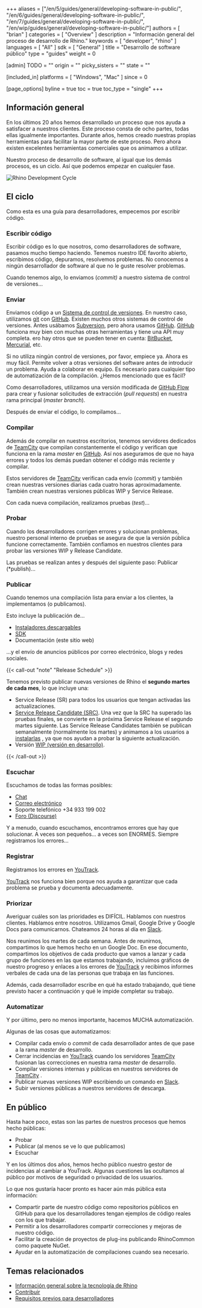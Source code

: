 +++
aliases = ["/en/5/guides/general/developing-software-in-public/", "/en/6/guides/general/developing-software-in-public/", "/en/7/guides/general/developing-software-in-public/", "/en/wip/guides/general/developing-software-in-public/"]
authors = [ "brian" ]
categories = [ "Overview" ]
description = "Información general del proceso de desarrollo de Rhino."
keywords = [ "developer", "rhino" ]
languages = [ "All" ]
sdk = [ "General" ]
title = "Desarrollo de software público"
type = "guides"
weight = 0

[admin]
TODO = ""
origin = ""
picky_sisters = ""
state = ""

[included_in]
platforms = [ "Windows", "Mac" ]
since = 0

[page_options]
byline = true
toc = true
toc_type = "single"
+++


## Información general

En los últimos 20 años hemos desarrollado un proceso que nos ayuda a satisfacer a nuestros clientes.  Este proceso consta de ocho partes, todas ellas igualmente importantes.  Durante años, hemos creado nuestras propias herramientas para facilitar la mayor parte de este proceso.  Pero ahora existen excelentes herramientas comerciales que os animamos a utilizar.

Nuestro proceso de desarrollo de software, al igual que los demás procesos, es un ciclo.  Así que podemos empezar en cualquier fase.

![Rhino Development Cycle](/images/developing-software-in-public-01.png)

## El ciclo

Como esta es una guía para desarrolladores, empecemos por escribir código.

### Escribir código

Escribir código es lo que nosotros, como desarrolladores de software, pasamos mucho tiempo haciendo.  Tenemos nuestro IDE favorito abierto, escribimos código, depuramos, resolvemos problemas.  No conocemos a ningún desarrollador de software al que no le guste resolver problemas.

Cuando tenemos algo, lo enviamos (*commit)* a nuestro sistema de control de versiones...

### Enviar

Enviamos código a un [Sistema de control de versiones](https://en.wikipedia.org/wiki/Version_control).  En nuestro caso, utilizamos [git](https://git-scm.com/) con [GitHub](https://github.com/).  Existen muchos otros sistemas de control de versiones.  Antes usábamos [Subversion](https://subversion.apache.org/), pero ahora usamos [GitHub](https://github.com/).  [GitHub](https://github.com/) funciona muy bien con muchas otras herramientas y tiene una API muy completa.  ero hay otros que se pueden tener en cuenta: [BitBucket](https://bitbucket.org), [Mercurial](https://www.mercurial-scm.org/), etc.

Si no utiliza ningún control de versiones, por favor, empiece ya.  Ahora es muy fácil.  Permite volver a otras versiones del software antes de introducir un problema.  Ayuda a colaborar en equipo.  Es necesario para cualquier tipo de automatización de la compilación.  ¿Hemos mencionado que es fácil?

Como desarrolladores, utilizamos una versión modificada de [GitHub Flow](https://guides.github.com/introduction/flow/) para crear y fusionar solicitudes de extracción (*pull requests*) en nuestra rama principal (*master branch*).

Después de enviar el código, lo compilamos...

### Compilar

Además de compilar en nuestros escritorios, tenemos servidores dedicados de [TeamCity](https://www.jetbrains.com/teamcity/) que compilan constantemente el código y verifican que funciona en la rama *master* en [GitHub](https://github.com/).  Así nos aseguramos de que no haya errores y todos los demás puedan obtener el código más reciente y compilar.

Estos servidores de [TeamCity](https://www.jetbrains.com/teamcity/) verifican cada envío (*commit*) y también crean nuestras versiones diarias cada cuatro horas aproximadamente.  También crean nuestras versiones públicas WIP y Service Release.

Con cada nueva compilación, realizamos pruebas (*test*)...

### Probar

Cuando los desarrolladores corrigen errores y solucionan problemas, nuestro personal interno de pruebas se asegura de que la versión pública funcione correctamente.  También confiamos en nuestros clientes para probar las versiones WIP y Release Candidate.

Las pruebas se realizan antes y después del siguiente paso: Publicar (*publish)...

### Publicar

Cuando tenemos una compilación lista para enviar a los clientes, la implementamos (o publicamos).

Esto incluye la publicación de...

- [Instaladores descargables](http://www.rhino3d.com/download)
- [SDK](http://developer.mcneel.com)
- Documentación (este sitio web)

...y el envío de anuncios públicos por correo electrónico, blogs y redes sociales.

{{< call-out "note" "Release Schedule" >}}

Tenemos previsto publicar nuevas versiones de Rhino el **segundo martes de cada mes**, lo que incluye una:

- Service Release (SR) para todos los usuarios que tengan activadas las actualizaciones.
- [Service Release Candidate (SRC)](https://discourse.mcneel.com/t/rhino-service-release-candidates/53358). Una vez que la SRC ha superado las pruebas finales, se convierte en la próxima Service Release el segundo martes siguiente. Las Service Release Candidates también se publican semanalmente (normalmente los martes) y animamos a los usuarios a [instalarlas](https://discourse.mcneel.com/t/rhino-service-release-candidates/53358) , ya que nos ayudan a probar la siguiente actualización.
- Versión [WIP (versión en desarrollo)](https://discourse.mcneel.com/t/welcome-to-serengeti/9612).

{{< /call-out >}}

### Escuchar

Escuchamos de todas las formas posibles:

- [Chat](http://www.rhino3d.com/support#)
- [Correo electrónico](mailto:tech@mcneel.com)
- Soporte telefónico +34 933 199 002
- [Foro (Discourse)](https://discourse.mcneel.com/)

Y a menudo, cuando escuchamos, encontramos errores que hay que solucionar.  A veces son pequeños... a veces son ENORMES.  Siempre registramos los errores...

### Registrar

Registramos los errores en [YouTrack](https://mcneel.myjetbrains.com).

[YouTrack](https://mcneel.myjetbrains.com) nos funciona bien porque nos ayuda a garantizar que cada problema se prueba y documenta adecuadamente.

### Priorizar

Averiguar cuáles son las prioridades es DIFÍCIL.  Hablamos con nuestros clientes.  Hablamos entre nosotros.  Utilizamos Gmail, Google Drive y Google Docs para comunicarnos.  Chateamos 24 horas al día en [Slack](https://slack.com/).

Nos reunimos los martes de cada semana.  Antes de reunirnos, compartimos lo que hemos hecho en un Google Doc. En ese documento, compartimos los objetivos de cada producto que vamos a lanzar y cada grupo de funciones en las que estamos trabajando, incluimos gráficos de nuestro progreso y enlaces a los errores de [YouTrack](https://mcneel.myjetbrains.com) y recibimos informes verbales de cada una de las personas que trabaja en las funciones.

Además, cada desarrollador escribe en qué ha estado trabajando, qué tiene previsto hacer a continuación y qué le impide completar su trabajo.

### Automatizar

Y por último, pero no menos importante, hacemos MUCHA automatización.

Algunas de las cosas que automatizamos:

- Compilar cada envío o *commit* de cada desarrollador antes de que pase a la rama *master* de desarrollo.
- Cerrar incidencias en [YouTrack](https://mcneel.myjetbrains.com) cuando los servidores [TeamCity](https://www.jetbrains.com/teamcity/) fusionan las correcciones en nuestra rama *master* de desarrollo.
- Compilar versiones internas y públicas en nuestros servidores de [TeamCity](https://www.jetbrains.com/teamcity/) .
- Publicar nuevas versiones WIP escribiendo un comando en [Slack](https://slack.com/).
- Subir versiones públicas a nuestros servidores de descarga.

## En público

Hasta hace poco, estas son las partes de nuestros procesos que hemos hecho públicas:

- Probar
- Publicar (al menos se ve lo que publicamos)
- Escuchar

Y en los últimos dos años, hemos hecho público nuestro gestor de incidencias al cambiar a YouTrack.  Algunas cuestiones las ocultamos al público por motivos de seguridad o privacidad de los usuarios.

Lo que nos gustaría hacer pronto es hacer aún más pública esta información:

- Compartir parte de nuestro código como repositorios públicos en GitHub para que los desarrolladores tengan ejemplos de código reales con los que trabajar.
- Permitir a los desarrolladores compartir correcciones y mejoras de nuestro código.
- Facilitar la creación de proyectos de plug-ins publicando RhinoCommon como paquete NuGet.
- Ayudar en la automatización de compilaciones cuando sea necesario.

## Temas relacionados

- [Información general sobre la tecnología de Rhino](/guides/general/rhino-technology-overview)
- [Contribuir](/guides/general/contributing)
- [Requisitos previos para desarrolladores](/guides/general/rhino-developer-prerequisites)
